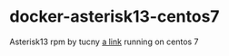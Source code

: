 # docker-asterisk13-centos7
Asterisk13 rpm by tucny [a link](https://www.tucny.com/telephony/asterisk-rpms) running on centos 7

